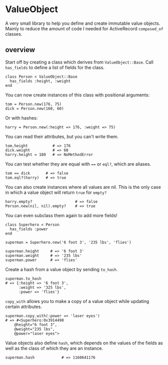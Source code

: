# ValueObject 
A very small library to help you define and create immutable value
objects.  Mainly to reduce the amount of code I needed for ActiveRecord
`composed_of` classes.

## overview

Start off by creating a class which derives from `ValueObject::Base`.
Call `has_fields` to define a list of fields for the class.

    class Person < ValueObject::Base
      has_fields :height, :weight
    end

You can now create instances of this class with positional arguments:

    tom = Person.new(176, 75)
    dick = Person.new(160, 60)

Or with hashes:

    harry = Person.new(:height => 176, :weight => 75)
    
You can read their attributes, but you can't write them.

    tom.height           # => 176
    dick.weight          # => 60
    harry.height = 180   # => NoMethodError

You can test whether they are equal with `==` or `eql?`, which are
aliases.

    tom == dick       # => false
    tom.eql?(harry)   # => true

You can also create instances where all values are nil. This is the only
case in which a value object will return `true` for `empty?`

    harry.empty?                   # => false
    Person.new(nil, nil).empty?    # => true

You can even subclass them again to add more fields!

    class Superhero < Person
      has_fields :power
    end

    superman = Superhero.new('6 foot 3', '235 lbs', 'flies')

    superman.height     # => '6 foot 3'
    superman.weight     # => '235 lbs'
    superman.power      # => 'flies'

Create a hash from a value object by sending `to_hash`.

    superman.to_hash
    # => {:height => '6 foot 3',
          :weight => '325 lbs',
          :power => 'flies'}

`copy_with` allows you to make a copy of a value object while updating
certain attributes.

    superman.copy_with(:power => 'laser eyes')
    # => #<Superhero:0x3914490
        @height="6 foot 3",
        @weight="235 lbs",
        @power="laser eyes">

Value objects also define `hash`, which depends on the values of the
fields as well as the class of which they are an instance.

    superman.hash            # => 1160641176
